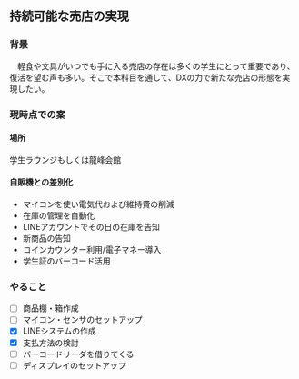 ## 持続可能な売店の実現

### 背景
　軽食や文具がいつでも手に入る売店の存在は多くの学生にとって重要であり、復活を望む声も多い。そこで本科目を通して、DXの力で新たな売店の形態を実現したい。

### 現時点での案
#### 場所
学生ラウンジもしくは龍峰会館

#### 自販機との差別化
- マイコンを使い電気代および維持費の削減
- 在庫の管理を自動化
- LINEアカウントでその日の在庫を告知
- 新商品の告知
- コインカウンター利用/電子マネー導入
- 学生証のバーコード活用

### やること
- [ ] 商品棚・箱作成
- [ ] マイコン・センサのセットアップ
- [x] LINEシステムの作成
- [x] 支払方法の検討
- [ ] バーコードリーダを借りてくる
- [ ] ディスプレイのセットアップ